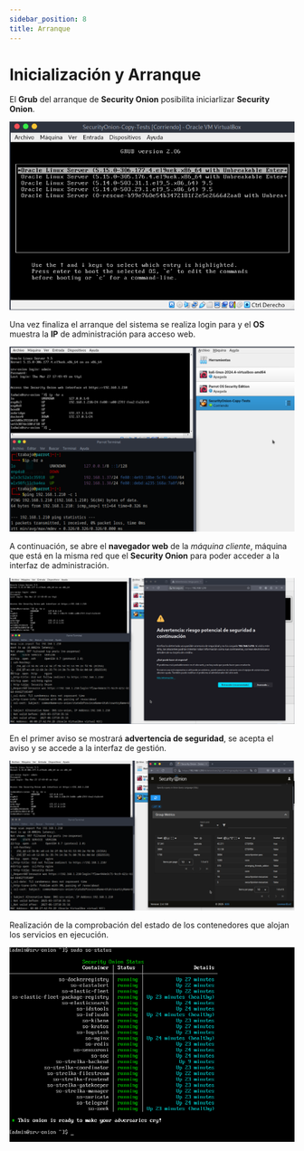 ```yaml
---
sidebar_position: 8
title: Arranque
---
```


# Inicialización y Arranque
El **Grub** del arranque de **Security Onion** posibilita iniciarlizar **Security Onion**.

!["Menú de arranque de Security Onion"](../Img/so/so-security-onion-standalone.png)



Una vez finaliza el arranque del sistema se realiza login para y el **OS** muestra la **IP** de administración para acceso web.

!["Estado previo"](../Img/so/so-standalone-previo.png)


A continuación, se abre el **navegador web** de la *máquina cliente*, máquina que está en la misma red que el **Security Onion** para poder acceder a la interfaz de administración.

!["Acceso a la interfaz de administración y alerta"](../Img/so/so-previo-acceso-dashboard.png)


En el primer aviso se mostrará **advertencia de seguridad**, se acepta el aviso y se accede a la interfaz de gestión.

!["Accediendo"](../Img/so/so-acceso-perfecto.png)

Realización de la comprobación del estado de los contenedores que alojan los servicios en ejecución.

!["Lista de contenedores"](../Img/so/so-containers.png)

